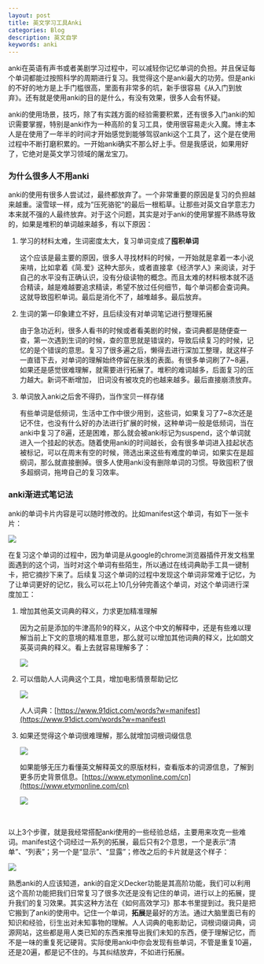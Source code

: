 ```yaml
---
layout: post
title: 英文学习工具Anki
categories: Blog
description: 英文自学
keywords: anki
---
```


anki在英语有声书或者美剧学习过程中，可以减轻你记忆单词的负担。并且保证每个单词都能过按照科学的周期进行复习。我觉得这个是anki最大的功劳。但是anki的不好的地方是上手门槛很高，里面有非常多的坑，新手很容易《从入门到放弃》。还有就是使用anki的目的是什么，有没有效果，很多人会有怀疑。

anki的使用场景，技巧，除了有实践方面的经验需要积累，还有很多入门anki的知识需要掌握，特别是anki作为一种高阶的复习工具，使用很容易走火入魔。博主本人是在使用了一年半的时间才开始感觉到能够驾驭anki这个工具了，这个是在使用过程中不断打磨积累的。一开始anki确实不那么好上手。但是我感说，如果用好了，它绝对是英文学习领域的屠龙宝刀。



### 为什么很多人不用anki

anki的使用有很多人尝试过，最终都放弃了。一个非常重要的原因是复习的负担越来越重。滚雪球一样，成为”压死骆驼“的最后一根稻草。让那些对英文自学意志力本来就不强的人最终放弃。对于这个问题，其实是对于anki的使用掌握不熟练导致的，如果是堆积的单词越来越多，有以下原因：



1. 学习的材料太难，生词密度太大，复习单词变成了**囤积单词**

   这个应该是最主要的原因，很多人寻找材料的时候，一开始就是拿着一本小说来啃，比如拿着《简.爱》这种大部头，或者直接拿《经济学人》来阅读，对于自己的水平没有正确认识，没有分级读物的概念。而且太难的材料根本就不适合精读，越是难越要追求精读，希望不放过任何细节，每个单词都会查词典。这就导致囤积单词。最后是消化不了，越堆越多。最后放弃。

2. 生词的第一印象建立不好，且后续没有对单词笔记进行整理拓展

   由于急功近利，很多人看书的时候或者看美剧的时候，查词典都是随便查一查，第一次遇到生词的时候，查的意思就是错误的，导致后续复习的时候，记忆的是个错误的意思。复习了很多遍之后，懒得去进行深加工整理，就这样子一直错下去，对单词的理解始终停留在肤浅的表面。有很多单词刷了7~8遍，如果还是感觉很难理解，就需要进行拓展了。堆积的难词越多，后面复习的压力越大。新词不断增加， 旧词没有被攻克的也越来越多。最后直接崩溃放弃。

3. 单词放入anki之后舍不得扔，当作宝贝一样存储

   有些单词是低频词，生活中工作中很少用到，这些词，如果复习了7~8次还是记不住，也没有什么好的办法进行扩展的时候，这种单词一般是低频词，当在anki中复习了8遍，还是困难，那么就会被anki标记为suspend，这个单词就进入一个挂起的状态。随着使用anki的时间越长，会有很多单词进入挂起状态被标记，可以在周末有空的时候，筛选出来这些有难度的单词，如果实在是超纲词，那么就直接删掉。很多人使用anki没有删除单词的习惯。导致囤积了很多超纲词，拖垮自己的复习效率。



### anki渐进式笔记法

anki的单词卡片内容是可以随时修改的。比如manifest这个单词，有如下一张卡片：

<img src="https://cs-cn.top//images/posts/20210714194447.png"/>

在复习这个单词的过程中，因为单词是从google的chrome浏览器插件开发文档里面遇到的这个词，当时对这个单词有些陌生，所以通过在线词典助手工具一键制卡，把它摘抄下来了。后续复习这个单词的过程中发现这个单词非常难于记忆，为了让单词更好的记忆，我么可以花上10几分钟完善这个单词，对这个单词进行深度加工：

1. 增加其他英文词典的释义，力求更加精准理解

   因为之前是添加的牛津高阶9的释义，从这个中文的解释中，还是有些难以理解当前上下文的意境的精准意思，那么就可以增加其他词典的释义，比如朗文英英词典的释义。看上去就容易理解多了：

   <img src="https://cs-cn.top//images/posts/20210714195219.png"/>

2. 可以借助人人词典这个工具，增加电影情景帮助记忆

   <img src="https://cs-cn.top//images/posts/manifest_95833.png"/>

   人人词典：[https://www.91dict.com/words?w=manifest](https://www.91dict.com/words?w=manifest)

3. 如果还觉得这个单词很难理解，那么就增加词根词缀信息

   <img src="https://cs-cn.top//images/posts/cigen_cizui_200816.png"/>

   如果能够无压力看懂英文解释英文的原版材料，查看版本的词源信息，了解到更多历史背景信息。[https://www.etymonline.com/cn](https://www.etymonline.com/cn)

   <img src="https://cs-cn.top//images/posts/suyuan_03526.png"/>


<br/>

以上3个步骤，就是我经常搭配anki使用的一些经验总结，主要用来攻克一些难词。manifest这个词经过一系列的拓展，最后只有2个意思，一个是表示“清单”、“列表”；另一个是“显示”、“显露”；修改之后的卡片就是这个样子：

<img src="https://cs-cn.top//images/posts/result_203722.png"/>
<br/>


熟悉anki的人应该知道，anki的自定义Decker功能是其高阶功能，我们可以利用这个高阶功能把我们日常复习了很多次还是没有记住的单词，进行以上的拓展，提升我们的复习效果。其实这种方法在《如何高效学习》那本书里提到过。我只是把它搬到了anki的使用中。记住一个单词，**拓展**是最好的方法。通过大脑里面已有的知识和经验，衍生出对未知事物的理解。人人词典的电影助记，词根词缀词典，词源网站，这些都是用人类已知的东西来推导出我们未知的东西，便于理解记忆，而不是一味的重复死记硬背。实际使用anki中你会发现有些单词，不管是重复10遍，还是20遍，都是记不住的。与其纠结放弃，不如进行拓展。











